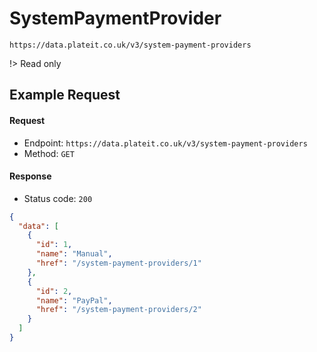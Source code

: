 # SystemPaymentProvider

`https://data.plateit.co.uk/v3/system-payment-providers`

!> Read only

## Example Request

<!-- tabs:start -->

#### **Request**

* Endpoint: `https://data.plateit.co.uk/v3/system-payment-providers`
* Method: `GET`

#### **Response**

* Status code: `200`

```json
{
  "data": [
    {
      "id": 1,
      "name": "Manual",
      "href": "/system-payment-providers/1"
    },
    {
      "id": 2,
      "name": "PayPal",
      "href": "/system-payment-providers/2"
    }
  ]
}
```

<!-- tabs:end -->